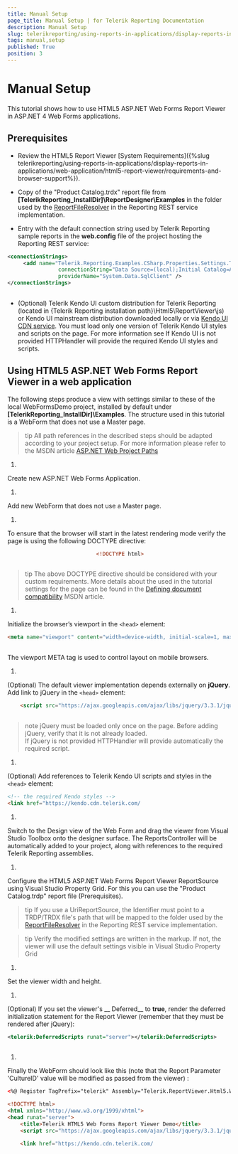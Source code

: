 ```yaml
---
title: Manual Setup
page_title: Manual Setup | for Telerik Reporting Documentation
description: Manual Setup
slug: telerikreporting/using-reports-in-applications/display-reports-in-applications/web-application/html5-asp.net-web-forms-report-viewer/manual-setup
tags: manual,setup
published: True
position: 3
---
```


# Manual Setup



This tutorial shows how to use HTML5 ASP.NET Web Forms Report Viewer in ASP.NET 4 Web Forms applications.
      

## Prerequisites

* Review the HTML5 Report Viewer [System Requirements]({%slug telerikreporting/using-reports-in-applications/display-reports-in-applications/web-application/html5-report-viewer/requirements-and-browser-support%}).
            

* Copy of the "Product Catalog.trdx" report file from __[TelerikReporting_InstallDir]\ReportDesigner\Examples__              in the folder used by the [ReportFileResolver](/reporting/api/Telerik.Reporting.Services.WebApi.ReportFileResolver)              in the Reporting REST service implementation.
            

* Entry with the default connection string used by Telerik Reporting sample reports in the __web.config__ file
              of the project hosting the Reporting REST service:
            

	
````xml
<connectionStrings>
	 <add name="Telerik.Reporting.Examples.CSharp.Properties.Settings.TelerikConnectionString"
	            connectionString="Data Source=(local);Initial Catalog=AdventureWorks;Integrated Security=SSPI"
	            providerName="System.Data.SqlClient" />
</connectionStrings>
								
````



* (Optional) Telerik Kendo UI custom distribution for Telerik Reporting (located in {Telerik Reporting installation path}\Html5\ReportViewer\js) or Kendo UI mainstream distribution downloaded locally or via [Kendo UI CDN service](http://docs.telerik.com/kendo-ui/install/cdn). You must load only one version of Telerik Kendo UI styles and scripts on the page.
              For more information see [](143e5c03-e69d-416f-9ac0-85c397b22b8e#KendoWidgetsRequirements)If Kendo UI is not provided HTTPHandler will provide the required Kendo UI styles and scripts.
            

## Using HTML5 ASP.NET Web Forms Report Viewer in a web application

The following steps produce a view with settings similar to these of the local WebFormsDemo project,
          installed by default under __[TelerikReporting_InstallDir]\Examples__.
          The structure used in this tutorial is a WebForm that does not use a Master page.
        

>tip All path references in the described steps should be adapted according            to your project setup. For more information please refer to the MSDN article            [ASP.NET Web Project Paths](http://msdn.microsoft.com/en-us/library/ms178116.aspx)


1. 

Create new ASP.NET Web Forms Application.

1. 

Add new WebForm that does not use a Master page.

1. 

To ensure that the browser will start in the latest rendering mode verify the page is using the following DOCTYPE directive:
                

	
````HTML
							<!DOCTYPE html>
							
````



>tip The above DOCTYPE directive should be considered with your custom requirements. More details about the used in the tutorial settings for the page can be found in the                    [Defining document compatibility](http://msdn.microsoft.com/en-us/library/cc288325(v=vs.85).aspx) MSDN article.                  


1. 

Initialize the browser’s viewport in the ```<head>``` element:

	
````HTML
<meta name="viewport" content="width=device-width, initial-scale=1, maximum-scale=1" />
				
````



The viewport META tag is used to control layout on mobile browsers.



1. 

(Optional) The default viewer implementation depends externally on __jQuery__.
                  Add link to jQuery in the ```<head>``` element:
                

	
````HTML
	<script src="https://ajax.googleapis.com/ajax/libs/jquery/3.3.1/jquery.min.js"></script>
									
````



>note jQuery must be loaded only once on the page. Before adding jQuery, verify that it is not already loaded.                  
If jQuery is not provided HTTPHandler will provide automatically the required script.
              

1. 

(Optional) Add references to Telerik Kendo UI scripts and styles in the ```<head>``` element:

	
````HTML
<!-- the required Kendo styles -->                  
<link href="https://kendo.cdn.telerik.com/
````



1. 

Switch to the Design view of the Web Form and drag the viewer from Visual Studio Toolbox onto the designer surface.
                  The ReportsController will be automatically added to your project,
                  along with references to the required Telerik Reporting assemblies.
                

1. 

Configure the HTML5 ASP.NET Web Forms Report Viewer ReportSource using Visual Studio Property Grid. 
                For this you can use the  "Product Catalog.trdp" report file (Prerequisites).

>tip If you use a UriReportSource, the Identifier must point to a TRDP/TRDX file's path that will be mapped to the                        folder used by the [ReportFileResolver](/reporting/api/Telerik.Reporting.Services.WebApi.ReportFileResolver)                        in the Reporting REST service implementation.                      


>tip Verify the modified settings are written in the markup. If not, the viewer will use the default settings visible in Visual Studio                    Property Grid                  


1. 

Set the viewer width and height.
                

1. 

(Optional) If you set the viewer's __ Deferred__ to __true__, render the deferred initialization
                  statement for the Report Viewer (remember that they must be rendered after jQuery):
                

	
````xml
<telerik:DeferredScripts runat="server"></telerik:DeferredScripts>
								
````



1. 

Finally the WebForm should look like this (note that the Report Parameter 'CultureID' value will be modified as passed from the viewer) :

	
````HTML
<%@ Register TagPrefix="telerik" Assembly="Telerik.ReportViewer.Html5.WebForms" Namespace="Telerik.ReportViewer.Html5.WebForms" %>

<!DOCTYPE html>
<html xmlns="http://www.w3.org/1999/xhtml">
<head runat="server">
    <title>Telerik HTML5 Web Forms Report Viewer Demo</title>
    <script src="https://ajax.googleapis.com/ajax/libs/jquery/3.3.1/jquery.min.js"></script>

    <link href="https://kendo.cdn.telerik.com/
````


